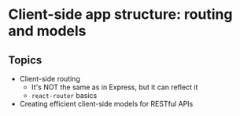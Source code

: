 # Client-side app structure: routing and models

## Topics

* Client-side routing
  * It's NOT the same as in Express, but it can reflect it
  * `react-router` basics
* Creating efficient client-side models for RESTful APIs
